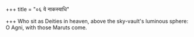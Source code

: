 +++
title = "०६ ये नाकस्याधि"

+++
Who sit as Deities in heaven, above the sky-vault's luminous sphere:  
     O Agni, with those Maruts come.